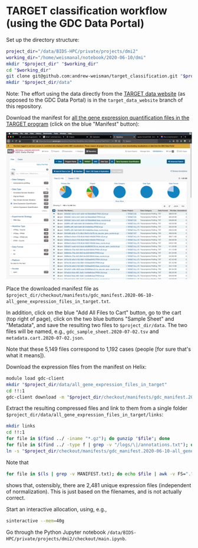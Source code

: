 # TARGET classification workflow (using the GDC Data Portal)

Set up the directory structure:

```bash
project_dir="/data/BIDS-HPC/private/projects/dmi2"
working_dir="/home/weismanal/notebook/2020-06-10/dmi"
mkdir "$project_dir" "$working_dir"
cd "$working_dir"
git clone git@github.com:andrew-weisman/target_classification.git "$project_dir/checkout"
mkdir "$project_dir/data"
```

Note: The effort using the data directly from the [TARGET data website](https://target-data.nci.nih.gov) (as opposed to the GDC Data Portal) is in the `target_data_website` branch of this repository.

Download the manifest for [all the gene expression quantification files in the TARGET program](https://portal.gdc.cancer.gov/repository?facetTab=files&files_size=100&files_sort=%5B%7B%22field%22%3A%22file_name%22%2C%22order%22%3A%22asc%22%7D%5D&filters=%7B%22op%22%3A%22and%22%2C%22content%22%3A%5B%7B%22op%22%3A%22in%22%2C%22content%22%3A%7B%22field%22%3A%22cases.project.program.name%22%2C%22value%22%3A%5B%22TARGET%22%5D%7D%7D%2C%7B%22op%22%3A%22in%22%2C%22content%22%3A%7B%22field%22%3A%22files.data_type%22%2C%22value%22%3A%5B%22Gene%20Expression%20Quantification%22%5D%7D%7D%5D%7D&searchTableTab=files) (click on the blue "Manifest" button):

![all_gene_expression_files_in_target.png](images/all_gene_expression_files_in_target.png)

Place the downloaded manifest file as `$project_dir/checkout/manifests/gdc_manifest.2020-06-10-all_gene_expression_files_in_target.txt`.

In addition, click on the blue "Add All Files to Cart" button, go to the cart (top right of page), click on the two blue buttons "Sample Sheet" and "Metadata", and save the resulting two files to `$project_dir/data`. The two files will be named, e.g., `gdc_sample_sheet.2020-07-02.tsv` and `metadata.cart.2020-07-02.json`.

Note that these 5,149 files correspond to 1,192 cases (people [for sure that's what it means]).

Download the expression files from the manifest on Helix:

```bash
module load gdc-client
mkdir "$project_dir/data/all_gene_expression_files_in_target"
cd !!:1
gdc-client download -m "$project_dir/checkout/manifests/gdc_manifest.2020-06-10-all_gene_expression_files_in_target.txt"
```

Extract the resulting compressed files and link to them from a single folder `$project_dir/data/all_gene_expression_files_in_target/links`:

```bash
mkdir links
cd !!:1
for file in $(find ../ -iname "*.gz"); do gunzip "$file"; done
for file in $(find ../ -type f | grep -v "/logs/\|/annotations.txt"); do ln -s $file; done
ln -s "$project_dir/checkout/manifests/gdc_manifest.2020-06-10-all_gene_expression_files_in_target.txt" MANIFEST.txt
```

Note that

```bash
for file in $(ls | grep -v MANIFEST.txt); do echo $file | awk -v FS="." '{print $1}'; done | sort -u | wc -l
```

shows that, ostensibly, there are 2,481 unique expression files (independent of normalization). This is just based on the filenames, and is not actually correct.

Start an interactive allocation, using, e.g.,

```bash
sinteractive --mem=40g
```

Go through the Python Jupyter notebook `/data/BIDS-HPC/private/projects/dmi2/checkout/main.ipynb`.
